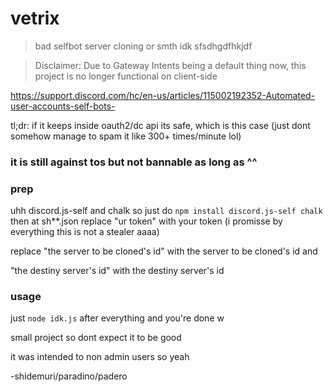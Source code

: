 # vetrix
> bad selfbot server cloning or smth idk sfsdhgdfhkjdf

> 
> Disclaimer: Due to Gateway Intents being a default thing now, this project is no longer functional on client-side
> 

https://support.discord.com/hc/en-us/articles/115002192352-Automated-user-accounts-self-bots-

tl;dr: if it keeps inside oauth2/dc api its safe, which is this case
(just dont somehow manage to spam it like 300+ times/minute lol)

### **it is still against tos but not bannable as long as ^^**

### prep
uhh discord.js-self and chalk so just do
```npm install discord.js-self chalk```
then at sh**.json replace "ur token" with your token (i promisse by everything this is not a stealer aaaa)

replace "the server to be cloned's id" with the server to be cloned's id and

"the destiny server's id" with the destiny server's id

### usage
just ```node idk.js``` after everything and you're done w

small project so dont expect it to be good

it was intended to non admin users so yeah

-shidemuri/paradino/padero
